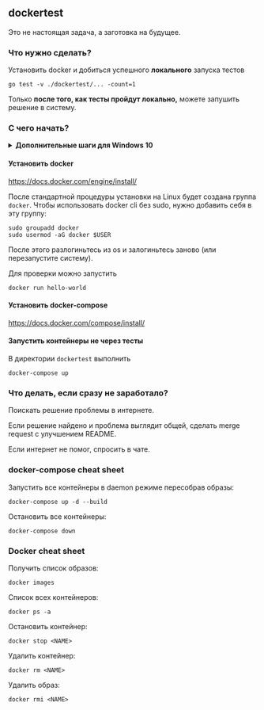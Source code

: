 ## dockertest

Это не настоящая задача, а заготовка на будущее.

### Что нужно сделать?

Установить docker и добиться успешного **локального** запуска тестов
```
go test -v ./dockertest/... -count=1
```

Только **после того, как тесты пройдут локально,** можете запушить решение в систему.

### С чего начать?

<details>
<summary><b> Дополнительные шаги для Windows 10</b></summary>

<br/>

1. Установить WSL2 по [инструкции от Microsoft](https://docs.microsoft.com/en-us/windows/wsl/install-win10). <br/>
**Важно:** нужна именно вторая версия **WSL2**, проверьте, что она совместима с вашей системой. <br/>
Если шаг 5 не работает, включите опцию `Windows Hypervisor Platform` (Settings -> Apps -> Apps & features -> Optional features -> More Windows Features -> включить чекбокс Windows Hypervisor Platform).

2. Установите Docker Desktop по [инструкции](https://docs.docker.com/docker-for-windows/wsl/#download). Вероятно, выполнять шаги по активации поддержки WSL не потребуется, все подключится автоматически.

3. Запустите Docker Desktop (никакие контейнеры запускать не надо, только если хотите убедиться в том, что все работает). <br/>
Запустите установленную в п.1 Linux OS через WSL2. <br/>
Далее используйте этот Linux для выполнения дальнейших шагов этого README.

_Замечание_: запущенный, но уже не использующийся Docker Desktop с бекэндом WSL занимает впустую много оперативной памяти, см [issue](https://github.com/microsoft/WSL/issues/4166) - можно ограничить максимальный доступный ему объем (см. [workaround](https://github.com/microsoft/WSL/issues/4166#issuecomment-526725261)), либо отключить автозапуск Docker Desktop и останавливать сервис, когда вы его не используете.

</details>

#### Установить docker

https://docs.docker.com/engine/install/

После стандартной процедуры установки на Linux будет создана группа `docker`.
Чтобы использовать docker cli без sudo, нужно добавить себя в эту группу:
```
sudo groupadd docker
sudo usermod -aG docker $USER
```
После этого разлогиньтесь из os и залогиньтесь заново (или перезапустите систему).

Для проверки можно запустить
```
docker run hello-world
```

#### Установить docker-compose

https://docs.docker.com/compose/install/

#### Запустить контейнеры не через тесты

В директории `dockertest` выполнить
```
docker-compose up
```

### Что делать, если сразу не заработало?

Поискать решение проблемы в интернете.

Если решение найдено и проблема выглядит общей, сделать merge request с улучшением README.

Если интернет не помог, спросить в чате.

### docker-compose cheat sheet

Запустить все контейнеры в daemon режиме пересобрав образы:
```
docker-compose up -d --build
```

Остановить все контейнеры:
```
docker-compose down
```

### Docker cheat sheet

Получить список образов:
```
docker images
```

Список всех контейнеров:
```
docker ps -a
```

Остановить контейнер:
```
docker stop <NAME>
```

Удалить контейнер:
```
docker rm <NAME>
```

Удалить образ:
```
docker rmi <NAME>
```
